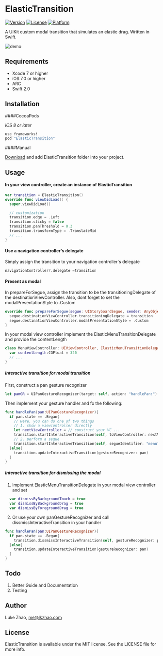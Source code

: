 # ElasticTransition

[![Version](https://img.shields.io/cocoapods/v/ElasticTransition.svg?style=flat)](http://cocoapods.org/pods/ElasticTransition)
[![License](https://img.shields.io/cocoapods/l/ElasticTransition.svg?style=flat)](http://cocoapods.org/pods/ElasticTransition)
[![Platform](https://img.shields.io/cocoapods/p/ElasticTransition.svg?style=flat)](http://cocoapods.org/pods/ElasticTransition)

A UIKit custom modal transition that simulates an elastic drag. Written in Swift.

![demo](https://github.com/lkzhao/ElasticTransition/blob/master/imgs/demo.gif?raw=true)

## Requirements

* Xcode 7 or higher
* iOS 7.0 or higher
* ARC
* Swift 2.0

## Installation

####CocoaPods

*iOS 8 or later*

```ruby
use_frameworks!
pod "ElasticTransition"
```

####Manual

[Download](https://github.com/lkzhao/ElasticTransition/archive/master.zip) and add ElasticTransition folder into your project.

## Usage

#### In your view controller, create an instance of ElasticTransition

```swift
var transition = ElasticTransition()
override func viewDidLoad() {
  super.viewDidLoad()

  // customization
  transition.edge = .Left
  transition.sticky = false
  transition.panThreshold = 0.3
  transition.transformType = .TranslateMid
  // ...
}
```

#### Use a navigation controller's delegate

Simply assign the transition to your navigation controller's delegate

```swift
navigationController?.delegate =transition
```

#### Present as modal

In prepareForSegue, assign the transition to be the transitioningDelegate of the destinationViewController.
Also, dont forget to set the modalPresentationStyle to .Custom

```swift
override func prepareForSegue(segue: UIStoryboardSegue, sender: AnyObject?) {
  segue.destinationViewController.transitioningDelegate = transition
  segue.destinationViewController.modalPresentationStyle = .Custom
}
```

In your modal view controller implement the ElasticMenuTransitionDelegate and provide the contentLength
```swift
class MenuViewController: UIViewController, ElasticMenuTransitionDelegate {
  var contentLength:CGFloat = 320
  // ...
}
```

##### Interactive transition for modal transition

First, construct a pan gesture recognizer

```swift
let panGR = UIPanGestureRecognizer(target: self, action: "handlePan:")
```

Then implement your gesture handler and fo the following:

```swift
func handlePan(pan:UIPanGestureRecognizer){
  if pan.state == .Began{
    // Here, you can do one of two things
    // 1. show a viewcontroller directly
    let nextViewController = // construct your VC ...
    transition.startInteractiveTransition(self, toViewController: nextViewController, gestureRecognizer: pan)
    // 2. perform a segue
    transition.startInteractiveTransition(self, segueIdentifier: "menu", gestureRecognizer: pan)
  }else{
    transition.updateInteractiveTransition(gestureRecognizer: pan)
  }
}
```

##### Interactive transition for dismissing the modal

1. Implement ElasticMenuTransitionDelegate in your modal view controller and set

```swift
  var dismissByBackgroundTouch = true
  var dismissByBackgroundDrag = true
  var dismissByForegroundDrag = true
```

2. Or use your own panGestureRecognizer and call dissmissInteractiveTransition in your handler
```swift
func handlePan(pan:UIPanGestureRecognizer){
  if pan.state == .Began{
    transition.dissmissInteractiveTransition(self, gestureRecognizer: pan, completion: nil)
  }else{
    transition.updateInteractiveTransition(gestureRecognizer: pan)
  }
}
```

## Todo
1. Better Guide and Documentation
2. Testing

## Author

Luke Zhao, me@lkzhao.com

## License

ElasticTransition is available under the MIT license. See the LICENSE file for more info.
